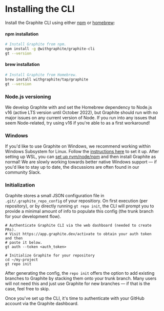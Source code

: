 # Installing the CLI

Install the Graphite CLI using either [npm](https://www.npmjs.com) or [homebrew](https://www.brew.sh):

#### **npm installation**&#x20;

```bash
# Install Graphite from npm.
npm install -g @withgraphite/graphite-cli
gt --version
```

#### **brew installation**

```bash
# Install Graphite from Homebrew.
brew install withgraphite/tap/graphite
gt --version
```

### Node.js versioning

We develop Graphite with and set the Homebrew dependency to Node.js v16 (active LTS version until October 2022), but Graphite should run with no major issues on any current version of Node.  If you run into any issues that seem Node-related, try using v16 if you're able to as a first workaround!

### **Windows**

If you'd like to use Graphite on Windows, we recommend working within Windows Subsystem for Linux.  Follow the [instructions here](https://docs.microsoft.com/en-us/windows/wsl/install) to set it up.  After setting up WSL, you can [set up nvm/node/npm](https://docs.microsoft.com/en-us/windows/dev-environment/javascript/nodejs-on-wsl) and then install Graphite as normal!  We are slowly working towards better native Windows support — if you'd like to stay up to date, the discussions are often found in our community Slack.

### **Initialization**

Graphite stores a small JSON configuration file in `.git/.graphite_repo_config` of your repositiory. On first execution (per repository), or by directly running `gt repo init`, the CLI will prompt you to provide a minimal amount of info to populate this config (the trunk branch for your development flow).

```
# Authenticate Graphite CLI via the web dashboard (needed to create PRs).
# Visit https://app.graphite.dev/activate to obtain your auth token and then
# paste it below.
gt auth --token <auth_token>

# Initialize Graphite for your repository
cd ~/my-project
gt repo init
```

After generating the config, the `repo init` offers the option to add existing branches to Graphite by stacking them onto your trunk branch.  Many users will not need this and just use Graphite for new branches — if that is the case, feel free to skip.

Once you've set up the CLI, it's time to authenticate with your GitHub account via the Graphite dashboard.
